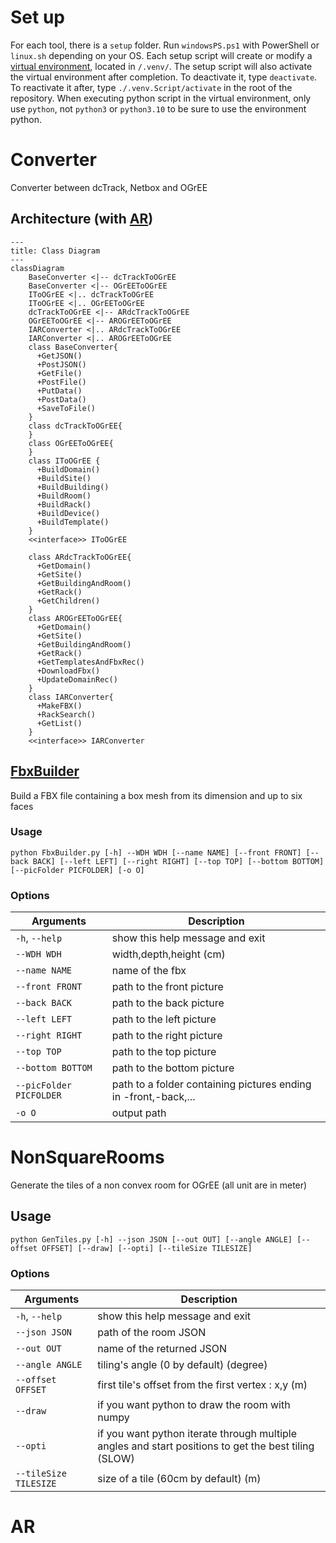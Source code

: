 # Set up

For each tool, there is a `setup` folder. Run `windowsPS.ps1` with PowerShell or `linux.sh` depending on your OS. Each setup script will create or modify a [virtual environment](https://docs.python.org/3/library/venv.html), located in `/.venv/`. The setup script will also activate the virtual environment after completion. To deactivate it, type `deactivate`. To reactivate it after, type `./.venv.Script/activate` in the root of the repository.
When executing python script in the virtual environment, only use `python`, not `python3` or `python3.10` to be sure to use the environment python.
# Converter

Converter between dcTrack, Netbox and OGrEE

## Architecture (with [AR](#ar))

```mermaid
---
title: Class Diagram
---
classDiagram
    BaseConverter <|-- dcTrackToOGrEE
    BaseConverter <|-- OGrEEToOGrEE
    IToOGrEE <|.. dcTrackToOGrEE
    IToOGrEE <|.. OGrEEToOGrEE
    dcTrackToOGrEE <|-- ARdcTrackToOGrEE
    OGrEEToOGrEE <|-- AROGrEEToOGrEE
    IARConverter <|.. ARdcTrackToOGrEE
    IARConverter <|.. AROGrEEToOGrEE
    class BaseConverter{
      +GetJSON()
      +PostJSON()
      +GetFile()
      +PostFile()
      +PutData()
      +PostData()
      +SaveToFile()
    }
    class dcTrackToOGrEE{
    }
    class OGrEEToOGrEE{
    }
    class IToOGrEE {    
      +BuildDomain()
      +BuildSite()
      +BuildBuilding()
      +BuildRoom()
      +BuildRack()
      +BuildDevice()
      +BuildTemplate()
    }
    <<interface>> IToOGrEE
  
    class ARdcTrackToOGrEE{
      +GetDomain()
      +GetSite()
      +GetBuildingAndRoom()
      +GetRack()
      +GetChildren()
    }
    class AROGrEEToOGrEE{
      +GetDomain()
      +GetSite()
      +GetBuildingAndRoom()
      +GetRack()
      +GetTemplatesAndFbxRec()
      +DownloadFbx()
      +UpdateDomainRec()
    }
    class IARConverter{
      +MakeFBX()
      +RackSearch()
      +GetList()
    }
    <<interface>> IARConverter
```
## [FbxBuilder](/Converter/source/fbx/FbxBuilder.py)

Build a FBX file containing a box mesh from its dimension and up to six faces

### Usage

```console
python FbxBuilder.py [-h] --WDH WDH [--name NAME] [--front FRONT] [--back BACK] [--left LEFT] [--right RIGHT] [--top TOP] [--bottom BOTTOM] [--picFolder PICFOLDER] [-o O]
```

### Options

   Arguments              | Description
  ------------------------|---------------------------    
  `-h`, `--help`          | show this help message and exit
  `--WDH WDH`             | width,depth,height (cm)
  `--name NAME`           | name of the fbx
  `--front FRONT`         | path to the front picture
  `--back BACK`           | path to the back picture
  `--left LEFT`           | path to the left picture
  `--right RIGHT`         | path to the right picture
  `--top TOP`             | path to the top picture
  `--bottom BOTTOM`       | path to the bottom picture
  `--picFolder PICFOLDER` | path to a folder containing pictures ending in -front,-back,...
  `-o O`                  | output path

# NonSquareRooms

Generate the tiles of a non convex room for OGrEE (all unit are in meter)

## Usage

```console
python GenTiles.py [-h] --json JSON [--out OUT] [--angle ANGLE] [--offset OFFSET] [--draw] [--opti] [--tileSize TILESIZE]
```

### Options

   Arguments            | Description
  ----------------------|---------------------------    
  `-h`, `--help`        | show this help message and exit
  `--json JSON`         | path of the room JSON
  `--out OUT`           | name of the returned JSON
  `--angle ANGLE`       | tiling's angle (0 by default) (degree)
  `--offset OFFSET`     | first tile's offset from the first vertex : x,y (m)
  `--draw`              | if you want python to draw the room with numpy
  `--opti`              | if you want python iterate through multiple angles and start positions to get the best tiling (SLOW)
  `--tileSize TILESIZE` | size of a tile (60cm by default) (m)

# AR

